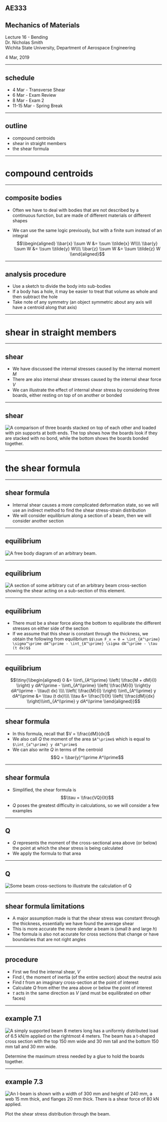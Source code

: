 ## AE333
## Mechanics of Materials
Lecture 16 - Bending<br/>
Dr. Nicholas Smith<br/>
Wichita State University, Department of Aerospace Engineering

4 Mar, 2019

----

## schedule

- 4 Mar - Transverse Shear
- 6 Mar - Exam Review
- 8 Mar - Exam 2
- 11-15 Mar - Spring Break

----
## outline
<!-- TOC START min:1 max:1 link:false update:true -->
- compound centroids
- shear in straight members
- the shear formula

<!-- TOC END -->


---
# compound centroids

----
## composite bodies

-   Often we have to deal with bodies that are not described by a continuous function, but are made of different materials or different shapes

-   We can use the same logic previously, but with a finite sum instead of an integral
$$\\begin{aligned}
  \\bar{x} \\sum W &= \\sum \\tilde{x} W\\\\
  \\bar{y} \\sum W &= \\sum \\tilde{y} W\\\\
  \\bar{z} \\sum W &= \\sum \\tilde{z} W
\\end{aligned}$$

----
## analysis procedure

-   Use a sketch to divide the body into sub-bodies
-   If a body has a hole, it may be easier to treat that volume as whole and then subtract the hole
-   Take note of any symmetry (an object symmetric about any axis will have a centroid along that axis)

---
# shear in straight members

----
## shear

-   We have discussed the internal stresses caused by the internal moment *M*
-   There are also internal shear stresses caused by the internal shear force *V*
-   We can illustrate the effect of internal shear stress by considering three boards, either resting on top of on another or bonded

----
## shear

![A comparison of three boards stacked on top of each other and loaded with pin supports at both ends. The top shows how the boards look if they are stacked with no bond, while the bottom shows the boards bonded together.](images\bonded-boards.png) <!-- .element width="60%" -->

---
# the shear formula

----
## shear formula

-   Internal shear causes a more complicated deformation state, so we will use an indirect method to find the shear stress-strain distribution
-   We will consider equilibrium along a section of a beam, then we will consider another section

----
## equilibrium

![A free body diagram of an arbitrary beam.](images\beam-fbd.png)

----
## equilibrium

![A section of some arbitrary cut of an arbitrary beam cross-section showing the shear acting on a sub-section of this element.](images\fbd-newsection.jpg) <!-- .element width="50%" -->

----
## equilibrium

-   There must be a shear force along the bottom to equilibrate the different stresses on either side of the section
-   If we assume that this shear is constant through the thickness, we obtain the following from equilibrium
`$$\sum F_x = 0 = \int_{A^\prime} \sigma^\prime dA^\prime - \int_{A^\prime} \sigma dA^\prime - \tau (t dx)$$`

----
## equilibrium
$$\\tiny{\\begin{aligned}
  0 &= \\int\_{A^\\prime} \\left( \\frac{M + dM}{I} \\right) y dA^\\prime - \\int\_{A^\\prime} \\left( \\frac{M}{I} \\right)y dA^\\prime - \\tau(t dx) \\\\
  \\left( \\frac{M}{I} \\right) \\int\_{A^\\prime} y dA^\\prime &= \\tau (t dx)\\\\
  \\tau &= \\frac{1}{It} \\left( \\frac{dM}{dx} \\right)\\int\_{A^\\prime} y dA^\\prime
\\end{aligned}}$$

----
## shear formula

-   In this formula, recall that $V = \\frac{dM}{dx}$
-   We also call *Q* the moment of the area `$A^\prime$` which is equal to `$\int_{a^\prime} y dA^\prime$`
-   We can also write *Q* in terms of the centroid
$$Q = \\bar{y}^\\prime A^\\prime$$

----
## shear formula

-   Simplified, the shear formula is
$$\\tau = \\frac{VQ}{It}$$
-   *Q* poses the greatest difficulty in calculations, so we will consider a few examples

----
## Q

-   *Q* represents the moment of the cross-sectional area above (or below) the point at which the shear stress is being calculated
-   We apply the formula to that area

----
## Q

![Some beam cross-sections to illustrate the calculation of Q](images\Q.jpg) <!-- .element width="35%" -->

----
## shear formula limitations

-   A major assumption made is that the shear stress was constant through the thickness, essentially we have found the average shear
-   This is more accurate the more slender a beam is (small *b* and large *h*)
-   The formula is also not accurate for cross sections that change or have boundaries that are not right angles

----
## procedure

-   First we find the internal shear, *V*
-   Find *I*, the moment of inertia (of the entire section) about the neutral axis
-   Find *t* from an imaginary cross-section at the point of interest
-   Calculate *Q* from either the area above or below the point of interest
-   $\tau$ acts in the same direction as *V* (and must be equilibrated on other faces)

----
## example 7.1

![A simply supported beam 8 meters long has a uniformly distributed load of 6.5 kN/m applied on the rightmost 4 meters. The beam has a t-shaped cross section with the top 150 mm wide and 30 mm tall and the bottom 150 mm tall and 30 mm wide.](images\example-7-1.jpg) <!-- .element width="35%" -->

Determine the maximum stress needed by a glue to hold the boards together.

----
## example 7.3

![An I-beam is shown with a width of 300 mm and height of 240 mm, a web 15 mm thick, and flanges 20 mm thick. There is a shear force of 80 kN applied.](images\example-7-3.jpg) <!-- .element width="50%" -->

Plot the shear stress distribution through the beam.
